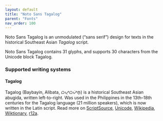 ```yaml
---
layout: default
title: "Noto Sans Tagalog"
parent: "Fonts"
nav_order: 100
---
```

Noto Sans Tagalog is an unmodulated (“sans serif”) design for texts in the historical Southeast Asian _Tagalog_ script. 

Noto Sans Tagalog contains 31 glyphs, and supports 30 characters from the Unicode block Tagalog.


### Supported writing systems


#### Tagalog

Tagalog (Baybayin, Alibata, <span class='autonym'>ᜊᜌ᜔ᜊᜌᜒᜈ᜔</span>) is a historical Southeast Asian abugida, written left-to-right. Was used in the Philippines in the 13th–18th centuries for the Tagalog language (21 million speakers), which is now written in the Latin script. Read more on [ScriptSource](https://scriptsource.org/scr/Tglg), [Unicode](https://www.unicode.org/versions/Unicode13.0.0/ch17.pdf#G26435), [Wikipedia](https://en.wikipedia.org/wiki/ISO_15924:Tglg), [Wiktionary](https://en.wiktionary.org/wiki/Category:Baybayin_script), [r12a](https://r12a.github.io/scripts/links?iso=Tglg).

